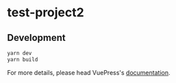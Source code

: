 # test-project2

> 

## Development

```bash
yarn dev
yarn build
```

For more details, please head VuePress's [documentation](https://v1.vuepress.vuejs.org/).

